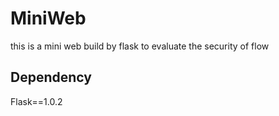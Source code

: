 # MiniWeb
this is a mini web build by flask
to evaluate the security of flow

## Dependency
Flask==1.0.2
